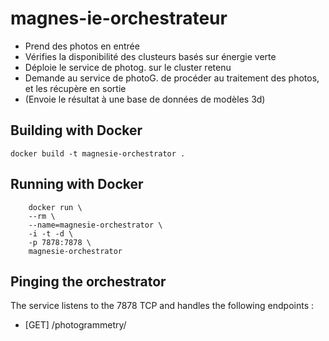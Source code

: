 # magnes-ie-orchestrateur

- Prend des photos en entrée
- Vérifies la disponibilité des clusteurs basés sur énergie verte
- Déploie le service de photog. sur le cluster retenu
- Demande au service de photoG. de procéder au traitement des photos, et les récupère en sortie
- (Envoie le résultat à une base de données de modèles 3d)

## Building with Docker
    docker build -t magnesie-orchestrator .

## Running  with Docker
```
    docker run \
    --rm \
    --name=magnesie-orchestrator \
    -i -t -d \
    -p 7878:7878 \
    magnesie-orchestrator
```

## Pinging the orchestrator
The service listens to the 7878 TCP and handles the following endpoints : 
- [GET] /photogrammetry/<job-id>

